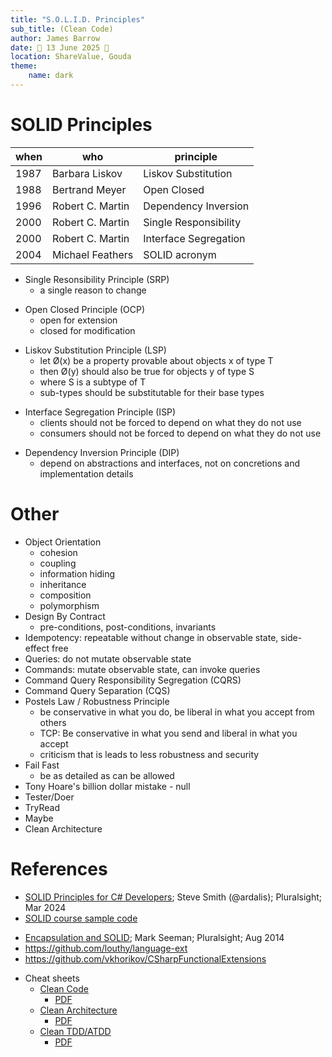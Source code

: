 ```yaml
---
title: "S.O.L.I.D. Principles"
sub_title: (Clean Code)
author: James Barrow
date: 🎃 13 June 2025 👻
location: ShareValue, Gouda
theme:
    name: dark
---
```


# SOLID Principles

| when | who              | principle             |
| ---- | ---------------- | --------------------- |
| 1987 | Barbara Liskov   | Liskov Substitution   |
| 1988 | Bertrand Meyer   | Open Closed           |
| 1996 | Robert C. Martin | Dependency Inversion  |
| 2000 | Robert C. Martin | Single Responsibility |
| 2000 | Robert C. Martin | Interface Segregation |
| 2004 | Michael Feathers | SOLID acronym         |

- Single Resonsibility Principle (SRP)
    - a single reason to change
<!-- new_line -->
- Open Closed Principle (OCP)
    - open for extension
    - closed for modification
<!-- new_line -->
- Liskov Substitution Principle (LSP)
    - let Ø(x) be a property provable about objects x of type T
    - then Ø(y) should also be true for objects y of type S
    - where S is a subtype of T
    - sub-types should be substitutable for their base types
<!-- new_line -->
- Interface Segregation Principle (ISP)
    - clients should not be forced to depend on what they do not use
    - consumers should not be forced to depend on what they do not use
<!-- new_line -->
- Dependency Inversion Principle (DIP)
    - depend on abstractions and interfaces, not on concretions and implementation details

<!-- end_slide -->

# Other

- Object Orientation
  - cohesion
  - coupling
  - information hiding
  - inheritance
  - composition
  - polymorphism
- Design By Contract
  - pre-conditions, post-conditions, invariants
- Idempotency: repeatable without change in observable state, side-effect free
- Queries: do not mutate observable state
- Commands: mutate observable state, can invoke queries
- Command Query Responsibility Segregation (CQRS)
- Command Query Separation (CQS)
- Postels Law / Robustness Principle
  - be conservative in what you do, be liberal in what you accept from others
  - TCP: Be conservative in what you send and liberal in what you accept
  - criticism that is leads to less robustness and security
- Fail Fast
  - be as detailed as can be allowed
- Tony Hoare's billion dollar mistake - null
- Tester/Doer
- TryRead
- Maybe
- Clean Architecture

<!-- end_slide -->

# References

- [SOLID Principles for C# Developers](https://app.pluralsight.com/library/courses/csharp-solid-principles); Steve Smith (@ardalis); Pluralsight; Mar 2024
- [SOLID course sample code](https://github.com/ardalis/SolidSample)
<!-- new_line -->
- [Encapsulation and SOLID](https://app.pluralsight.com/library/courses/encapsulation-solid); Mark Seeman; Pluralsight; Aug 2014
- https://github.com/louthy/language-ext
- https://github.com/vkhorikov/CSharpFunctionalExtensions
<!-- new_line -->
- Cheat sheets
  - [Clean Code](https://en.bbv.ch/insights/publications/practical-cheat-sheet-on-clean-code-principles-and-implementation/)
    - [PDF](https://en.bbv.ch/wp-content/uploads/2020/02/Clean-Code-Prinzipien-Umsetzung.pdf)
  - [Clean Architecture](https://en.bbv.ch/insights/publications/practical-cheat-sheet-on-clean-architecture-principles-and-methods/)
    - [PDF](https://en.bbv.ch/wp-content/uploads/2020/02/Software-Architektur-Clean-Architecture-Cheat-Sheet.pdf)
  - [Clean TDD/ATDD](https://en.bbv.ch/insights/publications/practical-cheat-sheet-on-clean-tdd-and-atdd/)
    - [PDF](https://en.bbv.ch/wp-content/uploads/2020/02/Software-Testing-Clean-TDD-ATDD.pdf)
